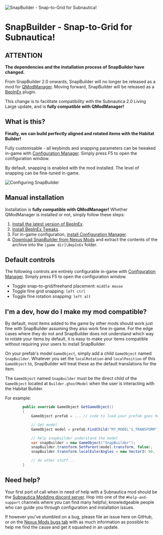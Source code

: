 ![SnapBuilder - Snap-to-Grid for Subnautica!](https://staticdelivery.nexusmods.com/mods/1155/images/427/427-1671005676-1635506048.png)

# SnapBuilder - Snap-to-Grid for Subnautica!

## ATTENTION

**The dependencies and the installation process of SnapBuilder have changed.**

From SnapBuilder 2.0 onwards, SnapBuilder will no longer be released as a mod for [QModManager](https://www.nexusmods.com/subnautica/mods/201). Moving forward, SnapBuilder will be released as a [BepInEx](https://www.nexusmods.com/subnautica/mods/1108) plugin.

This change is to facilitate compatibility with the Subnautica 2.0 Living Large update, and is **fully compatible with QModManager!**

## What is this?

**Finally, we can build perfectly aligned and rotated items with the Habitat Builder!**

Fully customisable - all keybinds and snapping parameters can be tweaked in-game with [Configuration Manager](https://www.nexusmods.com/subnautica/mods/1112/). Simply press F5 to open the configuration window.

By default, snapping is enabled with the mod installed. The level of snapping can be fine-tuned in-game.

![Configuring SnapBuilder](https://staticdelivery.nexusmods.com/mods/1155/images/427/427-1671005686-1718616155.png)

## Manual installation

Installation is **fully compatible with QModManager!** Whether QModManager is installed or not, simply follow these steps:

1. [Install the latest version of BepInEx](https://www.nexusmods.com/subnautica/mods/1108).
2. [Install BepInEx Tweaks](https://www.nexusmods.com/subnautica/mods/1104?tab=files).
3. For in-game configuration, [install Configuration Manager](https://www.nexusmods.com/subnautica/mods/1112/).
4. [Download SnapBuilder from Nexus Mods](https://www.nexusmods.com/subnautica/mods/427?tab=files) and extract the contents of the archive into the `[game dir]\BepInEx` folder.

## Default controls

The following controls are entirely configurable in-game with [Configuration Manager](https://www.nexusmods.com/subnautica/mods/1112/). Simply press F5 to open the configuration window.

-   Toggle snap-to-grid/freehand placement: `middle mouse`
-   Toggle fine grid snapping: `left ctrl`
-   Toggle fine rotation snapping: `left alt`

## I'm a dev, how do I make my mod compatible?

By default, most items added to the game by other mods should work just fine with SnapBuilder assuming they also work fine in-game. For the edge cases where they do not and SnapBuilder does not understand which way to rotate your items by default, it is easy to make your items compatible without requiring your users to install SnapBuilder.

On your prefab's model `GameObject`, simply add a child `GameObject` named `SnapBuilder`. Whatever you set the `localRotation` and `localPosition` of this `GameObject` to, SnapBuilder will treat these as the default translations for the item.

The `GameObject` named `SnapBuilder` must be the direct child of the `GameObject` located at `Builder.ghostModel` when the user is interacting with the Habitat Builder.

For example:

```cs
        public override GameObject GetGameObject()
        {
            GameObject prefab = ... // code to load your prefab goes here

            // Get model
            GameObject model = prefab.FindChild("MY_MODEL'S_TRANSFORM");

            // help snapbuilder understand the model
            var snapBuilder = new GameObject("SnapBuilder");
            snapBuilder.transform.SetParent(model.transform, false);
            snapBuilder.transform.localEulerAngles = new Vector3(-90, -90, 0);

            // do other stuff...
        }
```

## Need help?
Your first port of call when in need of help with a Subnautica mod should be the [Subnautica Modding discord server](https://discord.gg/UpWuWwq). Hop into one of the `#help-and-support` channels where you can find many helpful, knowledgeable people who can guide you through configuration and installation issues.

If however you've stumbled on a bug, please file an issue here on GitHub, or on the [Nexus Mods bugs tab](https://www.nexusmods.com/subnautica/mods/427?tab=bugs) with as much information as possible to help me find the cause and get it squashed in an update.
